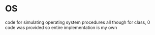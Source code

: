 # OS
code for simulating operating system procedures
all though for class, 0 code was provided so entire
implementation is my own
